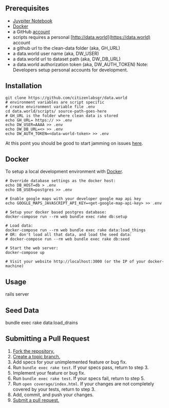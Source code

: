 ## Prerequisites
* [Juypiter Notebook]()
* [Docker]() 
* a GitHub [account]()
*  scripts requires a personal [http://data.world](https://data.world) account
* a github url to the clean-data folder (aka, GH_URL)
* a data.world user name (aka, DW_USER)
* a data.world url to dataset path (aka, DW_DB_URL)
* a data.world authorization token (aka, DW_AUTH_TOKEN)
Note: Developers setup personal accounts for development.   

## Installation
```
git clone https://github.com/citizenlabsgr/data.world
# environment variables are script specific
# create environment variable file .env
cd data.world/scripts/ source-path-goes-here
# GH_URL is the folder where clean data is stored
echo GH_URL= https:// >> .env
echo DW_USER=AAAA >> .env
echo DW_DB_URL=<> >> .env
echo DW_AUTH_TOKEN=<data-world-token> >> .env
```

At this point you should be good to start jamming on issues [here](https://github.com/citizenlabsgr/adopt-a-drain/issues).

## Docker

To setup a local development environment with
[Docker](https://docs.docker.com/engine/installation/).

```
# Override database settings as the docker host:
echo DB_HOST=db > .env
echo DB_USER=postgres >> .env

# Enable google maps with your developer google map api key 
echo GOOGLE_MAPS_JAVASCRIPT_API_KEY=<get-google-map-api-key> >> .env

# Setup your docker based postgres database:
docker-compose run --rm web bundle exec rake db:setup

# Load data:
docker-compose run --rm web bundle exec rake data:load_things
# OR: don't load all that data, and load the seed data:
# docker-compose run --rm web bundle exec rake db:seed

# Start the web server:
docker-compose up

# Visit your website http://localhost:3000 (or the IP of your docker-machine)
```

## Usage
rails server

## Seed Data
bundle exec rake data:load_drains



## Submitting a Pull Request
1. [Fork the repository.][fork]
2. [Create a topic branch.][branch]
3. Add specs for your unimplemented feature or bug fix.
4. Run `bundle exec rake test`. If your specs pass, return to step 3.
5. Implement your feature or bug fix.
6. Run `bundle exec rake test`. If your specs fail, return to step 5.
7. Run `open coverage/index.html`. If your changes are not completely covered
by your tests, return to step 3.
8. Add, commit, and push your changes.
9. [Submit a pull request.][pr]

[fork]: http://help.github.com/fork-a-repo/
[branch]: https://guides.github.com/introduction/flow/
[pr]: http://help.github.com/send-pull-requests/


